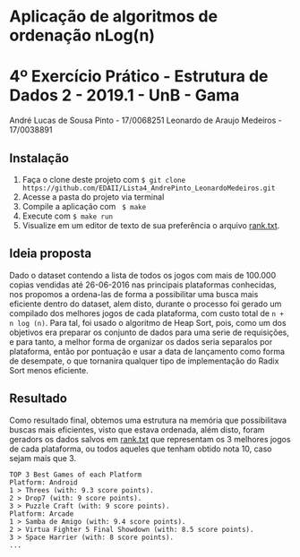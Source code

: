 # Aplicação de algoritmos de ordenação nLog(n)

4º Exercício Prático - Estrutura de Dados 2 - 2019.1 - UnB - Gama
=========================
André Lucas de Sousa Pinto - 17/0068251
Leonardo de Araujo Medeiros - 17/0038891

## Instalação

1. Faça o clone deste projeto com ```$ git clone https://github.com/EDAII/Lista4_AndrePinto_LeonardoMedeiros.git ```
2. Acesse a pasta do projeto via terminal
3. Compile a aplicação com ``` $ make``` 
4. Execute com ``` $ make run ```
5. Visualize em um editor de texto de sua preferência o arquivo [rank.txt](rank.txt).

## Ideia proposta
Dado o dataset contendo a lista de todos os jogos com mais de 100.000 copias vendidas até 26-06-2016 nas principais plataformas conhecidas, nos propomos a ordena-las de forma a possibilitar uma busca mais eficiente dentro do dataset, alem disto, durante o processo foi gerado um compilado dos melhores jogos de cada plataforma, com custo total  de `n + n log (n)`. Para tal, foi usado o algoritmo de Heap Sort, pois, como um dos objetivos era preparar os conjunto de dados para uma serie de requisições, e para tanto, a melhor forma de organizar os dados seria separalos por plataforma, então por pontuação e usar a data de lançamento como forma de desempate, o que tornanira qualquer tipo de implementação do Radix Sort menos eficiente.

## Resultado
Como resultado final, obtemos uma estrutura na memória que possibilitava buscas mais eficientes, visto que estava ordenada, além disto, foram geradors os dados salvos em [rank.txt](rank.txt) que representam os 3 melhores jogos de cada plataforma, ou todos aqueles que tenham obtido nota 10, caso sejam mais que 3.

```
TOP 3 Best Games of each Platform
Platform: Android
1 > Threes (with: 9.3 score points).
2 > Drop7 (with: 9 score points).
3 > Puzzle Craft (with: 9 score points).
Platform: Arcade
1 > Samba de Amigo (with: 9.4 score points).
2 > Virtua Fighter 5 Final Showdown (with: 8.5 score points).
3 > Space Harrier (with: 8 score points).
...
```
